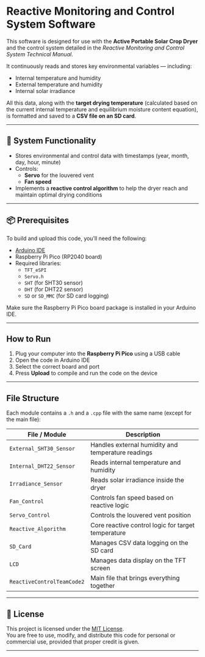 #  Reactive Monitoring and Control System Software

This software is designed for use with the **Active Portable Solar Crop Dryer** and the control system detailed in the *Reactive Monitoring and Control System Technical Manual*.

It continuously reads and stores key environmental variables — including:

- Internal temperature and humidity
- External temperature and humidity
- Internal solar irradiance

All this data, along with the **target drying temperature** (calculated based on the current internal temperature and equilibrium moisture content equation), is formatted and saved to a **CSV file on an SD card**.

---

## 🔧 System Functionality

- Stores environmental and control data with timestamps (year, month, day, hour, minute)
- Controls:
  - **Servo** for the louvered vent
  - **Fan speed**
- Implements a **reactive control algorithm** to help the dryer reach and maintain optimal drying conditions

---

## 📦 Prerequisites

To build and upload this code, you’ll need the following:

- [Arduino IDE](https://www.arduino.cc/en/software)
- Raspberry Pi Pico (RP2040 board)
- Required libraries:
  - `TFT_eSPI`
  - `Servo.h`
  - `SHT` (for SHT30 sensor)
  - `DHT` (for DHT22 sensor)
  - `SD` or `SD_MMC` (for SD card logging)

Make sure the Raspberry Pi Pico board package is installed in your Arduino IDE.

---

##  How to Run

1. Plug your computer into the **Raspberry Pi Pico** using a USB cable  
2. Open the code in Arduino IDE  
3. Select the correct board and port  
4. Press **Upload** to compile and run the code on the device  

---

##  File Structure

Each module contains a `.h` and a `.cpp` file with the same name (except for the main file):

| File / Module            | Description |
|--------------------------|-------------|
| `External_SHT30_Sensor`  | Handles external humidity and temperature readings |
| `Internal_DHT22_Sensor`  | Reads internal temperature and humidity |
| `Irradiance_Sensor`      | Reads solar irradiance inside the dryer |
| `Fan_Control`            | Controls fan speed based on reactive logic |
| `Servo_Control`          | Controls the louvered vent position |
| `Reactive_Algorithm`     | Core reactive control logic for target temperature |
| `SD_Card`                | Manages CSV data logging on the SD card |
| `LCD`                    | Manages data display on the TFT screen |
| `ReactiveControlTeamCode2` | Main file that brings everything together |

---

## 📄 License

This project is licensed under the [MIT License](LICENSE).  
You are free to use, modify, and distribute this code for personal or commercial use, provided that proper credit is given.

---
